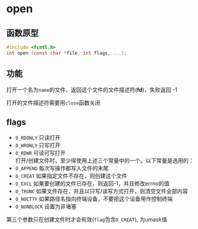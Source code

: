 # open

## 函数原型
```c
#include <fcntl.h>
int open (const char *file, int flags, ...);
```
## 功能
打开一个名为`name`的文件，返回这个文件的文件描述符(**fd**)，失败返回 -1

打开的文件描述符需要用`close`函数关闭

## flags
 - `O_RDONLY` 只读打开
 - `O_WRONLY` 只写打开 
 - `O_RDWR`   可读可写打开<br>
 打开/创建文件时，至少得使用上述三个常量中的一个。以下常量是选用的：
 - `O_APPEND` 每次写操作都写入文件的末尾
 - `O_CREAT` 如果指定文件不存在，则创建这个文件
 - `O_EXCL` 如果要创建的文件已存在，则返回-1，并且修改errno的值
 - `O_TRUNC` 如果文件存在，并且以只写/读写方式打开，则清空文件全部内容
 - `O_NOCTTY` 如果路径名指向终端设备，不要把这个设备用作控制终端
 - `O_NONBLOCK` 设置为非堵塞

第三个参数只在创建文件时才会有效(`flag`包含`O_CREAT`), 为umask值

